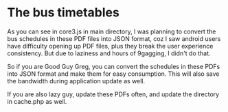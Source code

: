The bus timetables
==================

As you can see in core3.js in main directory, I was planning to convert the bus schedules in these PDF files into JSON format, coz I saw android users have difficulty opening up PDF files, plus they break the user experience consistency. But due to laziness and hours of 9gagging, I didn't do that.

So if you are Good Guy Greg, you can convert the schedules in these PDFs into JSON format and make them for easy consumption. This will also save the bandwidth during application update as well.

If you are also lazy guy, update these PDFs often, and update the directory in cache.php as well.